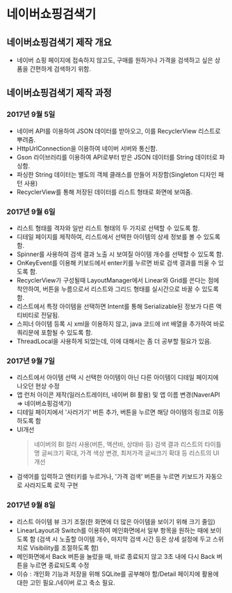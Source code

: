 # 네이버쇼핑검색기

## 네이버쇼핑검색기 제작 개요

 - 네이버 쇼핑 페이지에 접속하지 않고도, 구매를 원하거나 가격을 검색하고 싶은 상품을 간편하게 검색하기 위함.
 
## 네이버쇼핑검색기 제작 과정

 ### 2017년 9월 5일
  - 네이버 API를 이용하여 JSON 데이터를 받아오고, 이를 RecyclerView 리스트로 뿌려줌.
  - HttpUrlConnection을 이용하여 네이버 서버와 통신함.
  - Gson 라이브러리를 이용하여 API로부터 받은 JSON 데이터를 String 데이터로 파싱함.
  - 파싱한 String 데이터는 별도의 객체 클래스를 만들어 저장함(Singleton 디자인 패턴 사용)
  - RecyclerView를 통해 저장된 데이터를 리스트 형태로 화면에 보여줌.

 ### 2017년 9월 6일
  - 리스트 형태를 격자와 일반 리스트 형태의 두 가지로 선택할 수 있도록 함.
  - 디테일 페이지를 제작하여, 리스트에서 선택한 아이템의 상세 정보를 볼 수 있도록 함.
  - Spinner를 사용하여 검색 결과 노출 시 보여질 아이템 개수를 선택할 수 있도록 함.
  - OnKeyEvent를 이용해 키보드에서 enter키를 누르면 바로 검색 결과를 띄울 수 있도록 함.
  - RecyclerView가 구성될때 LayoutManager에서 Linear와 Grid를 쓴다는 점에 착안하여, 버튼을 누름으로서 리스트와 그리드 형태를 실시간으로 바꿀 수 있도록 함.
  - 리스트에서 특정 아이템을 선택하면 Intent를 통해 Serializable된 정보가 다른 액티비티로 전달됨.
  - 스피너 아이템 등록 시 xml을 이용하지 않고, java 코드에 int 배열을 추가하여 바로 쿼리문에 포함될 수 있도록 함.
  - ThreadLocal을 사용하게 되었는데, 이에 대해서는 좀 더 공부할 필요가 있음.    

### 2017년 9월 7일
  - 리스트에서 아이템 선택 시 선택한 아이템이 아닌 다른 아이템이 디테일 페이지에 나오던 현상 수정
  - 앱 런처 아이콘 제작(일러스트레이터, 네이버 BI 활용) 및 앱 이름 변경(NaverAPI => 네이버쇼핑검색기)
  - 디테일 페이지에서 '사러가기' 버튼 추가, 버튼을 누르면 해당 아이템의 링크로 이동하도록 함
  - UI개선
    > 네이버의 BI 컬러 사용(버튼, 액션바, 상태바 등)
      검색 결과 리스트의 타이틀명 글씨크기 확대, 가격 색상 변경, 최저가격 글씨크기 확대 등 리스트의 UI 개선
  - 검색어를 입력하고 엔터키를 누르거나, '가격 검색' 버튼을 누르면 키보드가 자동으로 사라지도록 로직 구현

### 2017년 9월 8일
  - 리스트 아이템 뷰 크기 조절(한 화면에 더 많은 아이템을 보이기 위해 크기 줄임)
  - LinearLayout과 Switch를 이용하여 메인화면에서 일부 항목을 원하는 때에 보이도록 함
     (검색 시 노출할 아이템 개수, 마지막 검색 시간 등은 상세 설정에 두고 스위치로 Visibility를 조절하도록 함)
  - 메인화면에서 Back 버튼을 눌렀을 때, 바로 종료되지 않고 3초 내에 다시 Back 버튼을 누르면 종료되도록 수정
  - 이슈 : 개인화 기능과 저장을 위해 SQLite를 공부해야 함/Detail 페이지에 활용에 대한 고민 필요./네이버 로고 축소 필요.     
